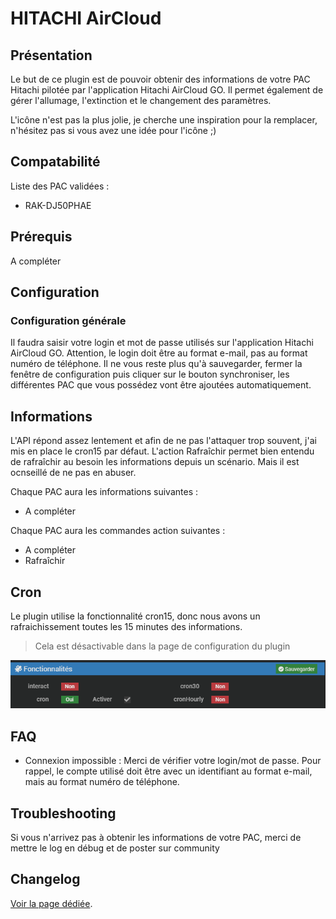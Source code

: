 # HITACHI AirCloud

## Présentation

Le but de ce plugin est de pouvoir obtenir des informations de votre PAC Hitachi pilotée par l'application Hitachi AirCloud GO. Il permet également de gérer l'allumage, l'extinction et le changement des paramètres.

L'icône n'est pas la plus jolie, je cherche une inspiration pour la remplacer, n'hésitez pas si vous avez une idée pour l'icône ;)

## Compatabilité
Liste des PAC validées :
* RAK-DJ50PHAE

## Prérequis 

A compléter


## Configuration

### Configuration générale

Il faudra saisir votre login et mot de passe utilisés sur l'application Hitachi AirCloud GO. Attention, le login doit être au format e-mail, pas au format numéro de téléphone.
Il ne vous reste plus qu'à sauvegarder, fermer la fenêtre de configuration puis cliquer sur le bouton synchroniser, les différentes PAC que vous possédez vont être ajoutées automatiquement. 


## Informations

L'API répond assez lentement et afin de ne pas l'attaquer trop souvent, j'ai mis en place le cron15 par défaut. L'action Rafraîchir permet bien entendu de rafraîchir au besoin les informations depuis un scénario. Mais il est ocnseillé de ne pas en abuser.


Chaque PAC aura les informations suivantes : 
* A compléter 

Chaque PAC aura les commandes action suivantes : 
* A compléter
* Rafraîchir

## Cron

Le plugin utilise la fonctionnalité cron15, donc nous avons un rafraichissement toutes les 15 minutes des informations.
> Cela est désactivable dans la page de configuration du plugin
<p align="center">
  <img src="https://github.com/TaGGoU91/jeedom_docs/blob/master/images/aps-ez1m/cron_plugin.png?raw=true" alt="Liste des Crons"/>
</p>


## FAQ

* Connexion impossible : Merci de vérifier votre login/mot de passe. Pour rappel, le compte utilisé doit être avec un identifiant au format e-mail, mais au format numéro de téléphone.

## Troubleshooting

Si vous n'arrivez pas à obtenir les informations de votre PAC, merci de mettre le log en débug et de poster sur community

## Changelog

[Voir la page dédiée](../changelog.md).
